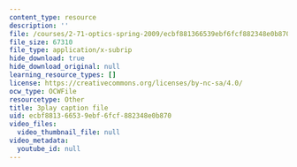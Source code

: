 ```yaml
---
content_type: resource
description: ''
file: /courses/2-71-optics-spring-2009/ecbf881366539ebf6fcf882348e0b870_u6GbFCWIH_0.srt
file_size: 67310
file_type: application/x-subrip
hide_download: true
hide_download_original: null
learning_resource_types: []
license: https://creativecommons.org/licenses/by-nc-sa/4.0/
ocw_type: OCWFile
resourcetype: Other
title: 3play caption file
uid: ecbf8813-6653-9ebf-6fcf-882348e0b870
video_files:
  video_thumbnail_file: null
video_metadata:
  youtube_id: null
---
```

